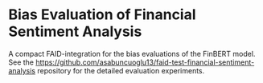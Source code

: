 # Bias Evaluation of Financial Sentiment Analysis

A compact FAID-integration for the bias evaluations of the FinBERT model. See the <https://github.com/asabuncuoglu13/faid-test-financial-sentiment-analysis> repository for the detailed evaluation experiments.